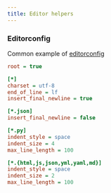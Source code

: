 ```yaml
---
title: Editor helpers
---
```


### Editorconfig

Common example of [editorconfig](https://editorconfig.org/)

```ini
root = true

[*]
charset = utf-8
end_of_line = lf
insert_final_newline = true

[*.json]
insert_final_newline = false

[*.py]
indent_style = space
indent_size = 4
max_line_length = 100

[*.{html,js,json,yml,yaml,md}]
indent_style = space
indent_size = 2
max_line_length = 100
```

